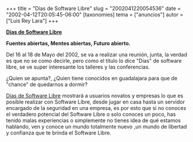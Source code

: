 +++
title = "Días de Software Libre"
slug = "2002041220054536"
date = "2002-04-12T20:05:45-06:00"
[taxonomies]
tema = ["anuncios"]
autor = ["Luis Rey Lara"]
+++



**[Días de Software Libre](http://www.dsl.org.mx/)**

**Fuentes abiertas, Mentes abiertas, Futuro abierto.**

Del 16 al 18 de Mayo del 2002, se va a realizar una reunión, junta, la
verdad es que no se como decirle, pero como el título lo dice "Dias" de
software libre, se ve super interesante los talleres y las conferencias.



<!-- more -->
¿Quien se apunta?, ¿Quien tiene conocidos en guadalajara para que de
"chance" de quedarnos a dormir?

[Días de Software Libre](http://www.dsl.org.mx/) mostrará a usuarios
novatos y empresas lo que es posible realizar con Software Libre, desde
jugar en casa hasta un servidor encargado de la seguridad en una
empresa, es por esto que si no conoces el verdadero potencial del
Software Libre o solo conoces un poco, has tenido malas experiencias o
simplemente no tienes idea de qué estamos hablando, ven y conoce un
mundo totalmente nuevo ,un mundo de libertad y confianza que te brinda
el Software Libre.


